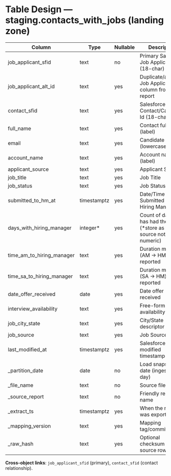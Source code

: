 # Table Design — staging.contacts_with_jobs (landing zone)

| Column                      | Type        | Nullable | Description |
|----------------------------|-------------|----------|-------------|
| job_applicant_sfid         | text        | no       | Primary Salesforce Job Applicant Id (18-char) |
| job_applicant_alt_id       | text        | yes      | Duplicate/alternate Job Applicant Id column from report |
| contact_sfid               | text        | yes      | Salesforce Contact/Candidate Id (18-char) |
| full_name                  | text        | yes      | Contact full name (label) |
| email                      | text        | yes      | Candidate email (lowercased) |
| account_name               | text        | yes      | Account name (label) |
| applicant_source           | text        | yes      | Applicant Source |
| job_title                  | text        | yes      | Job Title |
| job_status                 | text        | yes      | Job Status |
| submitted_to_hm_at         | timestamptz | yes      | Date/Time Submitted to Hiring Manager |
| days_with_hiring_manager   | integer*    | yes      | Count of days HM has had the req (*store as text if source not numeric) |
| time_am_to_hiring_manager  | text        | yes      | Duration metric (AM → HM) as reported |
| time_sa_to_hiring_manager  | text        | yes      | Duration metric (SA → HM) as reported |
| date_offer_received        | date        | yes      | Date offer received |
| interview_availability     | text        | yes      | Free-form availability |
| job_city_state             | text        | yes      | City/State descriptor |
| job_source                 | text        | yes      | Job Source |
| last_modified_at           | timestamptz | yes      | Salesforce last modified timestamp |
| _partition_date            | date        | no       | Load snapshot date (ingestion day) |
| _file_name                 | text        | no       | Source filename |
| _source_report             | text        | no       | Friendly report name |
| _extract_ts                | timestamptz | yes      | When the report was exported |
| _mapping_version           | text        | yes      | Mapping tag/commit used |
| _raw_hash                  | text        | yes      | Optional checksum of source row |

**Cross-object links**: `job_applicant_sfid` (primary), `contact_sfid` (contact relationship).
